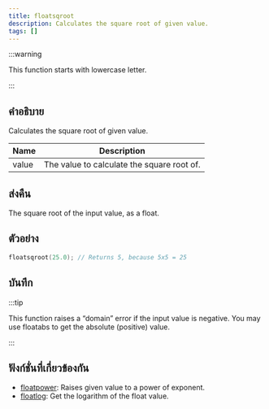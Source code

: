 ```yaml
---
title: floatsqroot
description: Calculates the square root of given value.
tags: []
---
```


:::warning

This function starts with lowercase letter.

:::

## คำอธิบาย

Calculates the square root of given value.

| Name  | Description                                |
| ----- | ------------------------------------------ |
| value | The value to calculate the square root of. |

## ส่งคืน

The square root of the input value, as a float.

## ตัวอย่าง

```c
floatsqroot(25.0); // Returns 5, because 5x5 = 25
```

## บันทึก

:::tip

This function raises a “domain” error if the input value is negative. You may use floatabs to get the absolute (positive) value.

:::

## ฟังก์ชั่นที่เกี่ยวข้องกัน

- [floatpower](../functions/floatpower): Raises given value to a power of exponent.
- [floatlog](../functions/floatlog): Get the logarithm of the float value.
